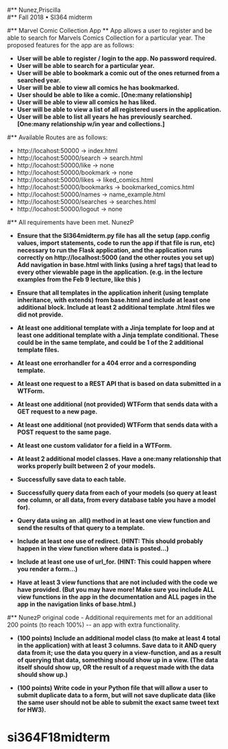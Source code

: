 #** Nunez,Priscilla  
#** Fall 2018 • SI364 midterm


#** Marvel Comic Collection App **
App allows a user to register and be able to search for Marvels Comics Collection for a particular year.
The proposed features for the app are as follows:

- **User will be able to register / login to the app. No password required.**
- **User will be able to search for a particular year.**
- **User will be able to bookmark a comic out of the ones returned from a searched year.**
- **User will be able to view all comics he has bookmarked.**
- **User should be able to like a comic. [One:many relationship]**
- **User will be able to view all comics he has liked.** 
- **User will be able to view a list of all registered users in the application.**
- **User will be able to list all years he has previously searched. [One:many relationship w/in year and collections.]**

#** Available Routes are as follows:

- http://locahost:50000 -> index.html
- http://locahost:50000/search -> search.html
- http://locahost:50000/like -> none
- http://locahost:50000/bookmark -> none
- http://locahost:50000/likes -> liked_comics.html
- http://locahost:50000/bookmarks -> bookmarked_comics.html
- http://locahost:50000/names -> name_example.html
- http://locahost:50000/searches -> searches.html
- http://locahost:50000/logout -> none


#** All requirements have been met. NunezP 

 - **Ensure that the SI364midterm.py file has all the setup (app.config values, import statements, code to run the app if that file is run, etc) necessary to run the Flask application, and the application runs correctly on http://localhost:5000 (and the other routes you set up)
 Add navigation in base.html with links (using a href tags) that lead to every other viewable page in the application. (e.g. in the lecture examples from the Feb 9 lecture, like this )**

 - **Ensure that all templates in the application inherit (using template inheritance, with extends) from base.html and include at least one additional block.
 Include at least 2 additional template .html files we did not provide.**

 - **At least one additional template with a Jinja template for loop and at least one additional template with a Jinja template conditional.
These could be in the same template, and could be 1 of the 2 additional template files.**
 
 - **At least one errorhandler for a 404 error and a corresponding template.**
 
 - **At least one request to a REST API that is based on data submitted in a WTForm.**

 - **At least one additional (not provided) WTForm that sends data with a GET request to a new page.**
 
 - **At least one additional (not provided) WTForm that sends data with a POST request to the same page.**
 
 - **At least one custom validator for a field in a WTForm.**

 - **At least 2 additional model classes.
 Have a one:many relationship that works properly built between 2 of your models.**
 
 - **Successfully save data to each table.**
 
 - **Successfully query data from each of your models (so query at least one column, or all data, from every database table you have a model for).**
 
 - **Query data using an .all() method in at least one view function and send the results of that query to a template.**
 
 - **Include at least one use of redirect. (HINT: This should probably happen in the view function where data is posted...)**
 
 - **Include at least one use of url_for. (HINT: This could happen where you render a form...)**
 
 - **Have at least 3 view functions that are not included with the code we have provided. (But you may have more! Make sure you include ALL view functions in the app in the documentation and ALL pages in the app in the navigation links of base.html.)**

#** NunezP original code - Additional requirements met for an additional 200 points (to reach 100%) -- an app with extra functionality.

- **(100 points) Include an additional model class (to make at least 4 total in the application) with at least 3 columns. Save data to it AND query data from it; use the data you query in a view-function, and as a result of querying that data, something should show up in a view. (The data itself should show up, OR the result of a request made with the data should show up.)**

- **(100 points) Write code in your Python file that will allow a user to submit duplicate data to a form, but will not save duplicate data (like the same user should not be able to submit the exact same tweet text for HW3).**
# si364F18midterm
